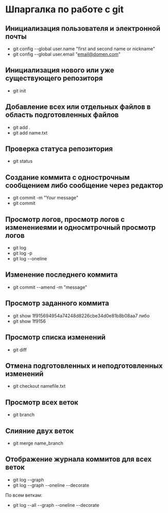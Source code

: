 # Шпаргалка по работе с git
## Инициализация пользователя и электронной почты
* git config --global user.name "first and second name or nickname"
* git config --global user.email "email@domen.com"

## Инициализация нового или уже существующего репозиторя
* git init

## Добавление всех или отдельных файлов в область подготовленных файлов
* git add .
* git add name.txt

## Проверка статуса репозитория
* git status

## Создание коммита с однострочным сообщением либо сообщение через редактор
* git commit -m "Your message"
* git commit

## Просмотр логов, просмотр логов с изменениеями и односмтрочный просмотр логов
* git log
* git log -p
* git log --oneline

## Изменение последнего коммита
* git commit --amend -m "message"

## Просмотр заданного коммита
* git show 1f915694954a74248d8226cbe34d0e81b8b08aa7
либо
* git show 1f9156

## Просмотр списка изменений
* git diff

## Отмена подготовленных и неподготовленных изменений
* git checkout namefile.txt

## Просмотр всех веток
* git branch

## Слияние двух веток
* git merge name_branch

## Отображение журнала коммитов для всех веток
* git log --graph
* git log --graph --oneline --decorate

По всем веткам:
* git log --all --graph --oneline --decorate